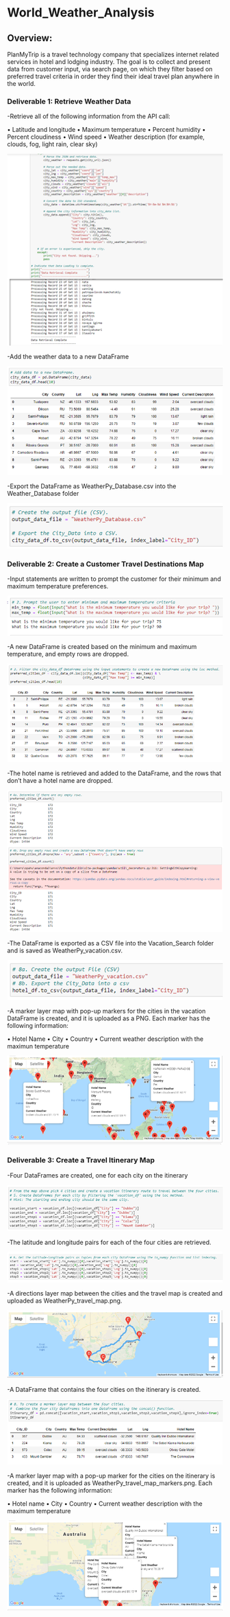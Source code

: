 # World_Weather_Analysis

## Overview:

PlanMyTrip is a travel technology company that specializes internet related services in hotel and lodging industry. 
The goal is to collect and present data from customer input,  via search page, on which they filter based on preferred travel criteria in order they find their ideal travel plan anywhere in the world.  

### Deliverable 1: Retrieve Weather Data

-Retrieve all of the following information from the API call:

   •	Latitude and longitude
   •	Maximum temperature
   •	Percent humidity
   •	Percent cloudiness
   •	Wind speed
   •	Weather description (for example, clouds, fog, light rain, clear sky)


 ![Resources/Retrieve_information_from_API.png](https://github.com/OPahunang/World_Weather_Analysis/blob/main/Weather_Database/Resources/Retrieve_information_from_API.png)


-Add the weather data to a new DataFrame

   ![Add_weather_data_to_new_dataframe.png](https://github.com/OPahunang/World_Weather_Analysis/blob/main/Weather_Database/Resources/Add_weather_data_to_new_dataframe.png)


-Export the DataFrame as WeatherPy_Database.csv  into the Weather_Database folder

   ![Resources/Export_dataframe.png](https://github.com/OPahunang/World_Weather_Analysis/blob/main/Weather_Database/Resources/Export_dataframe.png)


### Deliverable 2: Create a Customer Travel Destinations Map

-Input statements are written to prompt the customer for their minimum and maximum temperature preferences.

   ![Input_Statement_min_max_temperature.png](https://github.com/OPahunang/World_Weather_Analysis/blob/main/Vacation_Search/Resources/Input_Statement_min_max_temperature.png)


-A new DataFrame is created based on the minimum and maximum temperature, and empty rows are dropped.

   ![DataFrame_created_min_max_temperature.png](https://github.com/OPahunang/World_Weather_Analysis/blob/main/Vacation_Search/Resources/DataFrame_created_min_max_temperature.png)


-The hotel name is retrieved and added to the DataFrame, and the rows that don’t have a hotel name are dropped.

   ![Hotel_name_retrieved_and_drop_hotel_without_name.png](https://github.com/OPahunang/World_Weather_Analysis/blob/main/Vacation_Search/Resources/Hotel_name_retrieved_and_drop_hotel_without_name.png)


-The DataFrame is exported as a CSV file into the Vacation_Search folder and is saved as WeatherPy_vacation.csv. 

   ![Dataframe_exported_as_CSV.png](https://github.com/OPahunang/World_Weather_Analysis/blob/main/Vacation_Search/Resources/Dataframe_exported_as_CSV.png)


-A marker layer map with pop-up markers for the cities in the vacation DataFrame is created, and it is uploaded as a PNG. Each marker has the following information: 
   
   •	Hotel Name
   •	City
   •	Country
   •	Current weather description with the maximun temperature
   
   ![Resources/Map_marker_layer.png](https://github.com/OPahunang/World_Weather_Analysis/blob/main/Vacation_Search/Resources/Map_marker_layer.png)


### Deliverable 3: Create a Travel Itinerary Map

-Four DataFrames are created, one for each city on the itinerary

   ![Four_Dataframes_each_city.png](https://github.com/OPahunang/World_Weather_Analysis/blob/main/Vacation_Itinerary/Resources/Four_Dataframes_each_city.png)


-The latitude and longitude pairs for each of the four cities are retrieved.

   ![Lat_Lng_for_each_city.png](https://github.com/OPahunang/World_Weather_Analysis/blob/main/Vacation_Itinerary/Resources/Lat_Lng_for_each_city.png)


-A directions layer map between the cities and the travel map is created and uploaded as WeatherPy_travel_map.png.
  
  ![WeatherPy_travel_map.png](https://github.com/OPahunang/World_Weather_Analysis/blob/main/Vacation_Itinerary/WeatherPy_travel_map.png)
  
  
-A DataFrame that contains the four cities on the itinerary is created.
   
   ![Resources/Dataframe_concat.png](https://github.com/OPahunang/World_Weather_Analysis/blob/main/Vacation_Itinerary/Resources/Dataframe_concat.png)
   

-A marker layer map with a pop-up marker for the cities on the itinerary is created, and it is uploaded as WeatherPy_travel_map_markers.png. Each marker has the following information: 

   •	Hotel name
   •	City
   •	Country
   •	Current weather description with the maximum temperature
   
   
![WeatherPy_travel_map_markers.png](https://github.com/OPahunang/World_Weather_Analysis/blob/main/Vacation_Itinerary/WeatherPy_travel_map_markers.png)




